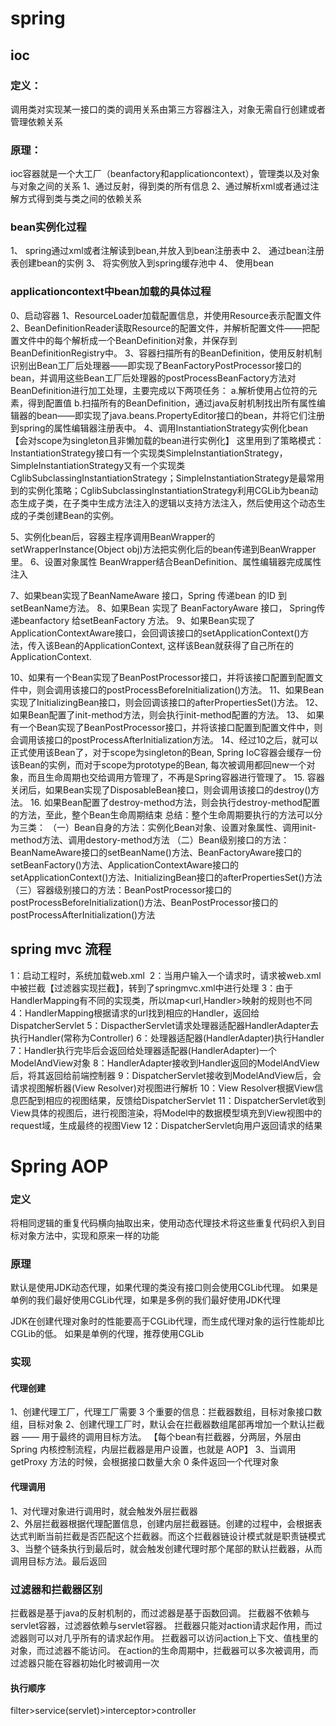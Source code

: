 # spring

## ioc

### 定义：
调用类对实现某一接口的类的调用关系由第三方容器注入，对象无需自行创建或者管理依赖关系

### 原理：
ioc容器就是一个大工厂（beanfactory和applicationcontext），管理类以及对象与对象之间的关系
1、通过反射，得到类的所有信息
2、通过解析xml或者通过注解方式得到类与类之间的依赖关系

### bean实例化过程
1、 spring通过xml或者注解读到bean,并放入到bean注册表中
2、 通过bean注册表创建bean的实例
3、 将实例放入到spring缓存池中
4、 使用bean

### applicationcontext中bean加载的具体过程
0、启动容器
1、ResourceLoader加载配置信息，并使用Resource表示配置文件
2、BeanDefinitionReader读取Resource的配置文件，并解析配置文件——把配置文件中的每个<bean>解析成一个BeanDefinition对象，并保存到BeanDefinitionRegistry中。 
3、容器扫描所有的BeanDefinition，使用反射机制识别出Bean工厂后处理器——即实现了BeanFactoryPostProcessor接口的bean，并调用这些Bean工厂后处理器的postProcessBeanFactory方法对BeanDefinition进行加工处理，主要完成以下两项任务： 
a.解析使用占位符的<bean>元素，得到配置值 
b.扫描所有的BeanDefinition，通过java反射机制找出所有属性编辑器的bean——即实现了java.beans.PropertyEditor接口的bean，并将它们注册到spring的属性编辑器注册表中。 
4、调用InstantiationStrategy实例化bean【会对scope为singleton且非懒加载的bean进行实例化】
这里用到了策略模式：InstantiationStrategy接口有一个实现类SimpleInstantiationStrategy，SimpleInstantiationStrategy又有一个实现类CglibSubclassingInstantiationStrategy；SimpleInstantiationStrategy是最常用到的实例化策略；CglibSubclassingInstantiationStrategy利用CGLib为bean动态生成子类，在子类中生成方法注入的逻辑以支持方法注入，然后使用这个动态生成的子类创建Bean的实例。
  
5、实例化bean后，容器主程序调用BeanWrapper的setWrapperInstance(Object obj)方法把实例化后的bean传递到BeanWrapper里。 
6、设置对象属性 BeanWrapper结合BeanDefinition、属性编辑器完成属性注入 
  
7、如果bean实现了BeanNameAware 接口，Spring 传递bean 的ID 到 setBeanName方法。 
8、如果Bean 实现了 BeanFactoryAware 接口， Spring传递beanfactory 给setBeanFactory 方法。 
9、如果Bean实现了ApplicationContextAware接口，会回调该接口的setApplicationContext()方法，传入该Bean的ApplicationContext, 这样该Bean就获得了自己所在的ApplicationContext.
  
  
10、如果有一个Bean实现了BeanPostProcessor接口，并将该接口配置到配置文件中，则会调用该接口的postProcessBeforeInitialization()方法。
11、如果Bean实现了InitializingBean接口，则会回调该接口的afterPropertiesSet()方法。 
12、 如果Bean配置了init-method方法，则会执行init-method配置的方法。 
13、 如果有一个Bean实现了BeanPostProcessor接口，并将该接口配置到配置文件中，则会调用该接口的postProcessAfterInitialization方法。 
14、经过10之后，就可以正式使用该Bean了，对于scope为singleton的Bean, Spring IoC容器会缓存一份该Bean的实例，而对于scope为prototype的Bean, 每次被调用都回new一个对象，而且生命周期也交给调用方管理了，不再是Spring容器进行管理了。 
15. 容器关闭后，如果Bean实现了DisposableBean接口，则会调用该接口的destroy()方法。 
16. 如果Bean配置了destroy-method方法，则会执行destroy-method配置的方法，至此，整个Bean生命周期结束 
总结：整个生命周期要执行的方法可以分为三类： 
（一）Bean自身的方法：实例化Bean对象、设置对象属性、调用init-method方法、调用destory-method方法 
（二）Bean级别接口的方法：BeanNameAware接口的setBeanName()方法、BeanFactoryAware接口的setBeanFactory()方法、ApplicationContextAware接口的setApplicationContext()方法、InitializingBean接口的afterPropertiesSet()方法  
（三）容器级别接口的方法：BeanPostProcessor接口的postProcessBeforeInitialization()方法、BeanPostProcessor接口的     
postProcessAfterInitialization()方法 

## spring mvc 流程
1：启动工程时，系统加载web.xml  
2：当用户输入一个请求时，请求被web.xml中被拦截【过滤器实现拦截】，转到了springmvc.xml中进行处理 
3：由于HandlerMapping有不同的实现类，所以map<url,Handler>映射的规则也不同 
4：HandlerMapping根据请求的url找到相应的Handler，返回给DispatcherServlet 
5：DispactherServlet请求处理器适配器HandlerAdapter去执行Handler(常称为Controller) 
6：处理器适配器(HandlerAdapter)执行Handler 
7：Handler执行完毕后会返回给处理器适配器(HandlerAdapter)一个ModelAndView对象 
8：HandlerAdapter接收到Handler返回的ModelAndView后，将其返回给前端控制器 
9：DispatcherServlet接收到ModelAndView后，会请求视图解析器(View Resolver)对视图进行解析 
10：View Resolver根据View信息匹配到相应的视图结果，反馈给DispatcherServlet 
11：DispatcherServlet收到View具体的视图后，进行视图渲染，将Model中的数据模型填充到View视图中的request域，生成最终的视图View 
12：DispatcherServlet向用户返回请求的结果 


# Spring AOP 

### 定义 
将相同逻辑的重复代码横向抽取出来，使用动态代理技术将这些重复代码织入到目标对象方法中，实现和原来一样的功能 

### 原理  
默认是使用JDK动态代理，如果代理的类没有接口则会使用CGLib代理。 
如果是单例的我们最好使用CGLib代理，如果是多例的我们最好使用JDK代理 

JDK在创建代理对象时的性能要高于CGLib代理，而生成代理对象的运行性能却比CGLib的低。 
如果是单例的代理，推荐使用CGLib 

### 实现 
#### 代理创建 
1、创建代理工厂，代理工厂需要 3 个重要的信息：拦截器数组，目标对象接口数组，目标对象 
2、创建代理工厂时，默认会在拦截器数组尾部再增加一个默认拦截器 —— 用于最终的调用目标方法。 
【每个bean有拦截器，分两层，外层由 Spring 内核控制流程，内层拦截器是用户设置，也就是 AOP】 
3、当调用 getProxy 方法的时候，会根据接口数量大余 0 条件返回一个代理对象 

#### 代理调用 
1、对代理对象进行调用时，就会触发外层拦截器  
2、外层拦截器根据代理配置信息，创建内层拦截器链。创建的过程中，会根据表达式判断当前拦截是否匹配这个拦截器。而这个拦截器链设计模式就是职责链模式 
3、当整个链条执行到最后时，就会触发创建代理时那个尾部的默认拦截器，从而调用目标方法。最后返回 

### 过滤器和拦截器区别 
拦截器是基于java的反射机制的，而过滤器是基于函数回调。 
拦截器不依赖与servlet容器，过滤器依赖与servlet容器。 
拦截器只能对action请求起作用，而过滤器则可以对几乎所有的请求起作用。 
拦截器可以访问action上下文、值栈里的对象，而过滤器不能访问。 
在action的生命周期中，拦截器可以多次被调用，而过滤器只能在容器初始化时被调用一次 
 #### 执行顺序 
 filter>service(servlet)>interceptor>controller 
